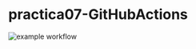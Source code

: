 # practica07-GitHubActions

![example workflow](https://github.com/kevanme99/practica07-GitHubActions/actions/workflows/main.yml/badge.svg)

